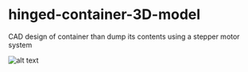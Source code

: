 # hinged-container-3D-model
CAD design of container than dump its contents using a stepper motor system


![alt text]("https://github.com/christy-josephanton/hinged-container-3D-model/blob/main/container1.png?raw=true")
